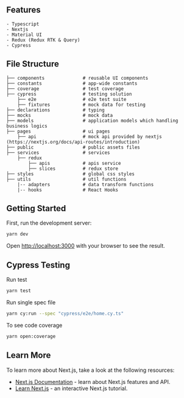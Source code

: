 ## Features
    - Typescript
    - Nextjs
    - Material UI
    - Redux (Redux RTK & Query)  
    - Cypress
    
## File Structure    
    ├── components              # reusable UI components
    ├── constants               # app-wide constants
    ├── coverage                # test coverage
    ├── cypress                 # testing solution
        ├── e2e                 # e2e test suite
        ├── fixtures            # mock data for testing
    ├── declarations            # typing
    ├── mocks                   # mock data
    ├── models                  # application models which handling business logics
    ├── pages                   # ui pages
        ├── api                 # mock api provided by nextjs (https://nextjs.org/docs/api-routes/introduction) 
    ├── public                  # public assets files
    ├── services                # services
        ├── redux
            ├── apis            # apis service
            ├── slices          # redux store
    ├── styles                  # global css styles
    ├── utils                   # util functions
        |-- adapters            # data transform functions
        |-- hooks               # React Hooks


## Getting Started
First, run the development server:
```bash 
yarn dev
```

Open [http://localhost:3000](http://localhost:3000) with your browser to see the result.  
## Cypress Testing
Run test
```bash
yarn test
```

Run single spec file
```bash
yarn cy:run --spec "cypress/e2e/home.cy.ts"
```

To see code coverage
```bash
yarn open:coverage
```
## Learn More

To learn more about Next.js, take a look at the following resources:

- [Next.js Documentation](https://nextjs.org/docs) - learn about Next.js features and API.
- [Learn Next.js](https://nextjs.org/learn) - an interactive Next.js tutorial.

